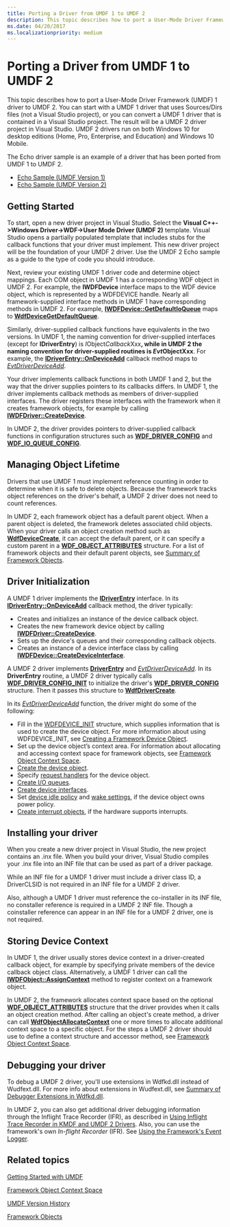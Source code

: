 ```yaml
---
title: Porting a Driver from UMDF 1 to UMDF 2
description: This topic describes how to port a User-Mode Driver Framework (UMDF) 1 driver to UMDF 2.
ms.date: 04/20/2017
ms.localizationpriority: medium
---
```


# Porting a Driver from UMDF 1 to UMDF 2


This topic describes how to port a User-Mode Driver Framework (UMDF) 1 driver to UMDF 2. You can start with a UMDF 1 driver that uses Sources/Dirs files (not a Visual Studio project), or you can convert a UMDF 1 driver that is contained in a Visual Studio project. The result will be a UMDF 2 driver project in Visual Studio. UMDF 2 drivers run on both Windows 10 for desktop editions (Home, Pro, Enterprise, and Education) and Windows 10 Mobile.

The Echo driver sample is an example of a driver that has been ported from UMDF 1 to UMDF 2.

-   [Echo Sample (UMDF Version 1)](https://go.microsoft.com/fwlink/p/?LinkId=617707)
-   [Echo Sample (UMDF Version 2)](https://go.microsoft.com/fwlink/p/?LinkId=617708)

## Getting Started


To start, open a new driver project in Visual Studio. Select the **Visual C++-&gt;Windows Driver-&gt;WDF-&gt;User Mode Driver (UMDF 2)** template. Visual Studio opens a partially populated template that includes stubs for the callback functions that your driver must implement. This new driver project will be the foundation of your UMDF 2 driver. Use the UMDF 2 Echo sample as a guide to the type of code you should introduce.

Next, review your existing UMDF 1 driver code and determine object mappings. Each COM object in UMDF 1 has a corresponding WDF object in UMDF 2. For example, the **IWDFDevice** interface maps to the WDF device object, which is represented by a WDFDEVICE handle. Nearly all framework-supplied interface methods in UMDF 1 have corresponding methods in UMDF 2. For example, [**IWDFDevice::GetDefaultIoQueue**](/windows-hardware/drivers/ddi/wudfddi/nf-wudfddi-iwdfdevice-getdefaultioqueue) maps to [**WdfDeviceGetDefaultQueue**](/windows-hardware/drivers/ddi/wdfdevice/nf-wdfdevice-wdfdevicegetdefaultqueue).

Similarly, driver-supplied callback functions have equivalents in the two versions. In UMDF 1, the naming convention for driver-supplied interfaces (except for **IDriverEntry**) is *I*Object*Callback*Xxx<strong>, while in UMDF 2 the naming convention for driver-supplied routines is *Evt*ObjectXxx</strong>. For example, the [**IDriverEntry::OnDeviceAdd**](/windows-hardware/drivers/ddi/wudfddi/nf-wudfddi-idriverentry-ondeviceadd) callback method maps to [*EvtDriverDeviceAdd*](/windows-hardware/drivers/ddi/wdfdriver/nc-wdfdriver-evt_wdf_driver_device_add).

Your driver implements callback functions in both UMDF 1 and 2, but the way that the driver supplies pointers to its callbacks differs. In UMDF 1, the driver implements callback methods as members of driver-supplied interfaces. The driver registers these interfaces with the framework when it creates framework objects, for example by calling [**IWDFDriver::CreateDevice**](/windows-hardware/drivers/ddi/wudfddi/nf-wudfddi-iwdfdriver-createdevice).

In UMDF 2, the driver provides pointers to driver-supplied callback functions in configuration structures such as [**WDF\_DRIVER\_CONFIG**](/windows-hardware/drivers/ddi/wdfdriver/ns-wdfdriver-_wdf_driver_config) and [**WDF\_IO\_QUEUE\_CONFIG**](/windows-hardware/drivers/ddi/wdfio/ns-wdfio-_wdf_io_queue_config).

## Managing Object Lifetime


Drivers that use UMDF 1 must implement reference counting in order to determine when it is safe to delete objects. Because the framework tracks object references on the driver's behalf, a UMDF 2 driver does not need to count references.

In UMDF 2, each framework object has a default parent object. When a parent object is deleted, the framework deletes associated child objects. When your driver calls an object creation method such as [**WdfDeviceCreate**](/windows-hardware/drivers/ddi/wdfdevice/nf-wdfdevice-wdfdevicecreate), it can accept the default parent, or it can specify a custom parent in a [**WDF\_OBJECT\_ATTRIBUTES**](/windows-hardware/drivers/ddi/wdfobject/ns-wdfobject-_wdf_object_attributes) structure. For a list of framework objects and their default parent objects, see [Summary of Framework Objects](summary-of-framework-objects.md).

## Driver Initialization


A UMDF 1 driver implements the [**IDriverEntry**](/windows-hardware/drivers/ddi/wudfddi/nn-wudfddi-idriverentry) interface. In its [**IDriverEntry::OnDeviceAdd**](/windows-hardware/drivers/ddi/wudfddi/nf-wudfddi-idriverentry-ondeviceadd) callback method, the driver typically:

-   Creates and initializes an instance of the device callback object.
-   Creates the new framework device object by calling [**IWDFDriver::CreateDevice**](/windows-hardware/drivers/ddi/wudfddi/nf-wudfddi-iwdfdriver-createdevice).
-   Sets up the device's queues and their corresponding callback objects.
-   Creates an instance of a device interface class by calling [**IWDFDevice::CreateDeviceInterface**](/windows-hardware/drivers/ddi/wudfddi/nf-wudfddi-iwdfdevice-createdeviceinterface).

A UMDF 2 driver implements [**DriverEntry**](./driverentry-for-kmdf-drivers.md) and [*EvtDriverDeviceAdd*](/windows-hardware/drivers/ddi/wdfdriver/nc-wdfdriver-evt_wdf_driver_device_add). In its **DriverEntry** routine, a UMDF 2 driver typically calls [**WDF\_DRIVER\_CONFIG\_INIT**](/windows-hardware/drivers/ddi/wdfdriver/nf-wdfdriver-wdf_driver_config_init) to initialize the driver's [**WDF\_DRIVER\_CONFIG**](/windows-hardware/drivers/ddi/wdfdriver/ns-wdfdriver-_wdf_driver_config) structure. Then it passes this structure to [**WdfDriverCreate**](/windows-hardware/drivers/ddi/wdfdriver/nf-wdfdriver-wdfdrivercreate).

In its [*EvtDriverDeviceAdd*](/windows-hardware/drivers/ddi/wdfdriver/nc-wdfdriver-evt_wdf_driver_device_add) function, the driver might do some of the following:

-   Fill in the [WDFDEVICE\_INIT](./wdfdevice_init.md) structure, which supplies information that is used to create the device object. For more information about using WDFDEVICE\_INIT, see [Creating a Framework Device Object](creating-a-framework-device-object.md).
-   Set up the device object’s context area. For information about allocating and accessing context space for framework objects, see [Framework Object Context Space](framework-object-context-space.md).
-   [Create the device object](creating-a-framework-device-object.md).
-   Specify [request handlers](request-handlers.md) for the device object.
-   [Create I/O queues](creating-i-o-queues.md).
-   [Create device interfaces](using-device-interfaces.md).
-   Set [device idle policy](supporting-idle-power-down.md) and [wake settings](supporting-system-wake-up.md), if the device object owns power policy.
-   [Create interrupt objects](creating-an-interrupt-object.md), if the hardware supports interrupts.

## Installing your driver


When you create a new driver project in Visual Studio, the new project contains an .inx file. When you build your driver, Visual Studio compiles your .inx file into an INF file that can be used as part of a driver package.

While an INF file for a UMDF 1 driver must include a driver class ID, a DriverCLSID is not required in an INF file for a UMDF 2 driver.

Also, although a UMDF 1 driver must reference the co-installer in its INF file, no constaller reference is required in a UMDF 2 INF file. Though a coinstaller reference can appear in an INF file for a UMDF 2 driver, one is not required.

## Storing Device Context


In UMDF 1, the driver usually stores device context in a driver-created callback object, for example by specifying private members of the device callback object class. Alternatively, a UMDF 1 driver can call the [**IWDFObject::AssignContext**](/windows-hardware/drivers/ddi/wudfddi/nf-wudfddi-iwdfobject-assigncontext) method to register context on a framework object.

In UMDF 2, the framework allocates context space based on the optional [**WDF\_OBJECT\_ATTRIBUTES**](/windows-hardware/drivers/ddi/wdfobject/ns-wdfobject-_wdf_object_attributes) structure that the driver provides when it calls an object creation method. After calling an object's create method, a driver can call [**WdfObjectAllocateContext**](/windows-hardware/drivers/ddi/wdfobject/nf-wdfobject-wdfobjectallocatecontext) one or more times to allocate additional context space to a specific object. For the steps a UMDF 2 driver should use to define a context structure and accessor method, see [Framework Object Context Space](framework-object-context-space.md).

## Debugging your driver


To debug a UMDF 2 driver, you'll use extensions in Wdfkd.dll instead of Wudfext.dll. For more info about extensions in Wudfext.dll, see [Summary of Debugger Extensions in Wdfkd.dll](debugger-extensions-for-kmdf-drivers.md).

In UMDF 2, you can also get additional driver debugging information through the Inflight Trace Recorder (IFR), as described in [Using Inflight Trace Recorder in KMDF and UMDF 2 Drivers](using-wpp-software-tracing-in-kmdf-and-umdf-2-drivers.md). Also, you can use the framework's own *In-flight Recorder* (IFR). See [Using the Framework's Event Logger](using-the-framework-s-event-logger.md).

## Related topics


[Getting Started with UMDF](getting-started-with-umdf-version-2.md)

[Framework Object Context Space](framework-object-context-space.md)

[UMDF Version History](umdf-version-history.md)

[Framework Objects](framework-objects.md)

 

